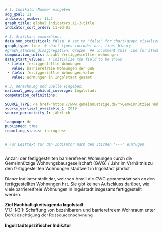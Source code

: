 ```yaml
---
# 1. Indikator-Nummer eingeben 
sdg_goal: 11 
indicator_number: 11.3
graph_title: global_indicators.11-3-title
indicator_sort_order: 11-03-01
 
# 2. Grafikart auswaehlen: 
data_non_statistical: false  # set to 'false' for chart/graph visualization 
graph_type: line  # chart types include: bar, line, binary 
#graph_stacked_disaggregation: Gruppe  ## uncomment this line for stacked bars. eplace 'Geschlecht' with the field of aggregation. 
computation_units: Anzahl fertiggestellter Wohnungen 
data_start_values:  # initialize the field to be shown  
 - field: fertiggestellte Wohnungen 
   value: barrierefreie Wohnungen der GWG 
 - field: fertiggestellte Wohnungen,Value 
   value: Wohnungen in Ingolstadt gesamt

# 3. Berechnung und Quelle eingeben: 
national_geographical_coverage: Ingolstadt 
computation_definitions: 

SOURCE_TYPE: <a href="https://www.gemeinnuetzige.de/">Gemeinnützige Wohnungsbaugesellschaft</a> und Amt für Statistik und Stadtforschung der Stadt Ingolstadt  # data source  
source_earliest_available_1: 2019
source_periodicity_1: jährlich

language: de   
published: true 
reporting_status: inprogress
 
 
# Für Leittext für den Indikator nach den Stichen '---' einfügen. 
---
```

Anzahl der fertiggestellten barrierefreien Wohnungen durch die Gemeinnützige Wohnungsbausgesellschaft (GWG) / Jahr im Verhältnis zu den fertiggestellten Wohnungen stadtweit in Ingolstadt jährlich.<br>
<br>
Dieser Indikator stellt dar, welchen Anteil die GWG gesamtstädtisch an den fertiggestellten Wohnungen hat. Sie gibt keinen Aufschluss darüber, wie viele barriererfreie Wohnungen in Ingolstadt insgesamt fertiggestellt werden.<br>
<br>
<b>Ziel Nachhaltigkeitsagenda Ingolstadt</b><br>
V1.1: N3.1: Schaffung von bezahlbarem und barrierefreiem Wohnraum unter Berücksichtigung der Ressourcenschonung<br>
<br>
<b>Ingolstadtspezifischer Indikator</b>

